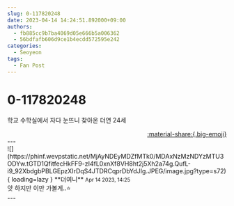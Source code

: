 ```yaml
---
slug: 0-117820248
date: 2023-04-14 14:24:51.892000+09:00
authors:
  - fb885cc9b7ba4069d05e666b5a006362
  - 56bdfafb606d9ce1b4ecdd572595e242
categories:
  - Seoyeon
tags:
  - Fan Post
---
```


# 0-117820248

<div class="post-container" markdown="1">
<div class="content-container md-sidebar__scrollwrap" markdown="1">

학교 수학실에서 자다 눈뜨니 찾아온 더연 24세

</div>
</div>

<div style="text-align: right;" markdown="1">
<a href="https://weverse.io/fromis9/fanpost/0-117820248" style="text-align: right;">:material-share:{.big-emoji}</a>
</div>
---

<div class="comments-container md-sidebar__scrollwrap" markdown="1">
<div class="comment" markdown="1">
<div class='id-container' markdown="1">
![](https://phinf.wevpstatic.net/MjAyNDEyMDZfMTk0/MDAxNzMzNDYzMTU3ODYw.tGTD1QfitfecHkFF9-zI4fL0xnXf8VH8ht2j5Xh2a74g.QufL-i9_92XbdgbPBLGEpzXIrDqS4JTDRCqprDbYdJIg.JPEG/image.jpg?type=s72){ loading=lazy }
**<span class="artist">더여니</span>** <small>Apr 14 2023, 14:25</small><br>
</div>
<div class='comment-body' markdown="1">
앗 하지만 이만 가볼게..⭐️
</div>
</div>
</div>
---
